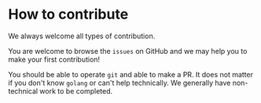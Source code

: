 # How to contribute

We always welcome all types of contribution. 

You are welcome to browse the `issues` on GitHub and we may help you to make your first contribution!

You should be able to operate `git` and able to make a PR. It does not matter if you don't know `golang` or can't help technically.
We generally have non-technical work to be completed.



